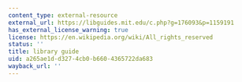 ```yaml
---
content_type: external-resource
external_url: https://libguides.mit.edu/c.php?g=176093&p=1159191
has_external_license_warning: true
license: https://en.wikipedia.org/wiki/All_rights_reserved
status: ''
title: library guide
uid: a265ae1d-d327-4cb0-b660-4365722da683
wayback_url: ''
---
```

